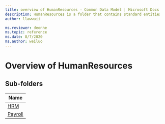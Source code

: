 ```yaml
---
title: overview of HumanResources - Common Data Model | Microsoft Docs
description: HumanResources is a folder that contains standard entities related to the Common Data Model.
author: llawwaii

ms.reviewer: deonhe
ms.topic: reference
ms.date: 8/7/2020
ms.author: weiluo
---
```


# Overview of HumanResources


## Sub-folders

|Name|
|---|
|[HRM](HRM/overview.md)|
|[Payroll](Payroll/overview.md)|



